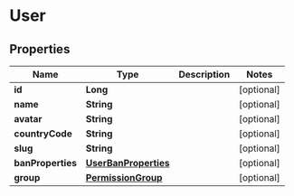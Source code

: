 # User

## Properties
Name | Type | Description | Notes
------------ | ------------- | ------------- | -------------
**id** | **Long** |  |  [optional]
**name** | **String** |  |  [optional]
**avatar** | **String** |  |  [optional]
**countryCode** | **String** |  |  [optional]
**slug** | **String** |  |  [optional]
**banProperties** | [**UserBanProperties**](UserBanProperties.md) |  |  [optional]
**group** | [**PermissionGroup**](PermissionGroup.md) |  |  [optional]
